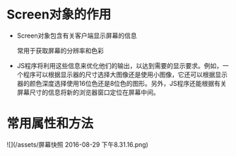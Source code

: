 # Screen对象的作用

 - Screen对象包含有关客户端显示屏幕的信息

   常用于获取屏幕的分辨率和色彩

 - JS程序将利用这些信息来优化他们的输出，以达到需要的显示要求。例如，一个程序可以根据显示器的尺寸选择大图像还是使用小图像，它还可以根据显示器的颜色深度选择使用16位色还是8位色的图形。另外，JS程序还能根据有关屏幕尺寸的信息将新的浏览器窗口定位在屏幕中间。

# 常用属性和方法


![](/assets/屏幕快照 2016-08-29 下午8.31.16.png)
